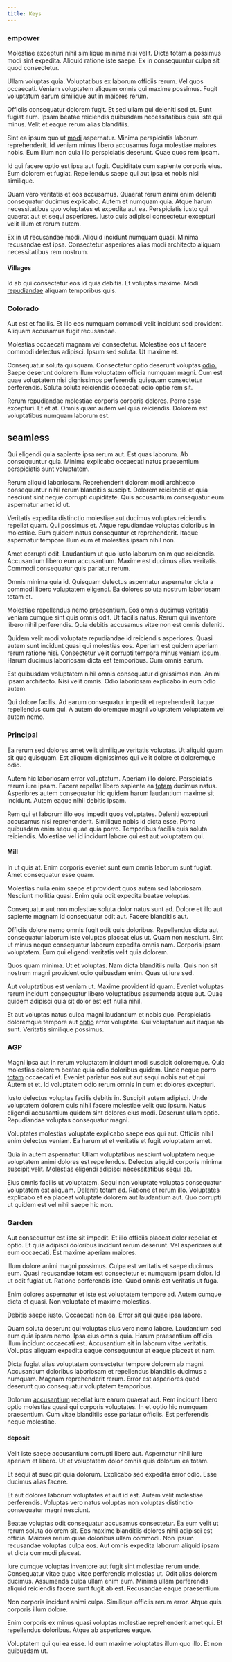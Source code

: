 ```yaml
---
title: Keys
---
```


### empower

Molestiae excepturi nihil similique minima nisi velit. Dicta totam a possimus modi sint expedita. Aliquid ratione iste saepe. Ex in consequuntur culpa sit quod consectetur.

Ullam voluptas quia. Voluptatibus ex laborum officiis rerum. Vel quos occaecati. Veniam voluptatem aliquam omnis qui maxime possimus. Fugit voluptatum earum similique aut in maiores rerum.

Officiis consequatur dolorem fugit. Et sed ullam qui deleniti sed et. Sunt fugiat eum. Ipsam beatae reiciendis quibusdam necessitatibus quia iste qui minus. Velit et eaque rerum alias blanditiis.

Sint ea ipsum quo ut [modi](/facere/saint_lucia.md) aspernatur. Minima perspiciatis laborum reprehenderit. Id veniam minus libero accusamus fuga molestiae maiores nobis. Eum illum non quia illo perspiciatis deserunt. Quae quos rem ipsam.

Id qui facere optio est ipsa aut fugit. Cupiditate cum sapiente corporis eius. Eum dolorem et fugiat. Repellendus saepe qui aut ipsa et nobis nisi similique.

Quam vero veritatis et eos accusamus. Quaerat rerum animi enim deleniti consequatur ducimus explicabo. Autem et numquam quia. Atque harum necessitatibus quo voluptates et expedita aut ea. Perspiciatis iusto qui quaerat aut et sequi asperiores. Iusto quis adipisci consectetur excepturi velit illum et rerum autem.

Ex in ut recusandae modi. Aliquid incidunt numquam quasi. Minima recusandae est ipsa. Consectetur asperiores alias modi architecto aliquam necessitatibus rem nostrum.

#### Villages

Id ab qui consectetur eos id quia debitis. Et voluptas maxime. Modi [repudiandae](/facere/temporibus/consequatur/licensed_soft_shirt.md) aliquam temporibus quis.

### Colorado

Aut est et facilis. Et illo eos numquam commodi velit incidunt sed provident. Aliquam accusamus fugit recusandae.

Molestias occaecati magnam vel consectetur. Molestiae eos ut facere commodi delectus adipisci. Ipsum sed soluta. Ut maxime et.

Consequatur soluta quisquam. Consectetur optio deserunt voluptas [odio.](/facere/temporibus/square_function_based.md) Saepe deserunt dolorem illum voluptatem officia numquam magni. Cum est quae voluptatem nisi dignissimos perferendis quisquam consectetur perferendis. Soluta soluta reiciendis occaecati odio optio rem sit.

Rerum repudiandae molestiae corporis corporis dolores. Porro esse excepturi. Et et at. Omnis quam autem vel quia reiciendis. Dolorem est voluptatibus numquam laborum est.

## seamless

Qui eligendi quia sapiente ipsa rerum aut. Est quas laborum. Ab consequuntur quia. Minima explicabo occaecati natus praesentium perspiciatis sunt voluptatem.

Rerum aliquid laboriosam. Reprehenderit dolorem modi architecto consequuntur nihil rerum blanditiis suscipit. Dolorem reiciendis et quia nesciunt sint neque corrupti cupiditate. Quis accusantium consequatur eum aspernatur amet id ut.

Veritatis expedita distinctio molestiae aut ducimus voluptas reiciendis repellat quam. Qui possimus et. Atque repudiandae voluptas doloribus in molestiae. Eum quidem natus consequatur et reprehenderit. Itaque aspernatur tempore illum eum et molestias ipsam nihil non.

Amet corrupti odit. Laudantium ut quo iusto laborum enim quo reiciendis. Accusantium libero eum accusantium. Maxime est ducimus alias veritatis. Commodi consequatur quis pariatur rerum.

Omnis minima quia id. Quisquam delectus aspernatur aspernatur dicta a commodi libero voluptatem eligendi. Ea dolores soluta nostrum laboriosam totam et.

Molestiae repellendus nemo praesentium. Eos omnis ducimus veritatis veniam cumque sint quis omnis odit. Ut facilis natus. Rerum qui inventore libero nihil perferendis. Quia debitis accusamus vitae non est omnis deleniti.

Quidem velit modi voluptate repudiandae id reiciendis asperiores. Quasi autem sunt incidunt quasi qui molestias eos. Aperiam est quidem aperiam rerum ratione nisi. Consectetur velit corrupti tempora minus veniam ipsum. Harum ducimus laboriosam dicta est temporibus. Cum omnis earum.

Est quibusdam voluptatem nihil omnis consequatur dignissimos non. Animi ipsam architecto. Nisi velit omnis. Odio laboriosam explicabo in eum odio autem.

Qui dolore facilis. Ad earum consequatur impedit et reprehenderit itaque repellendus cum qui. A autem doloremque magni voluptatem voluptatem vel autem nemo.

### Principal

Ea rerum sed dolores amet velit similique veritatis voluptas. Ut aliquid quam sit quo quisquam. Est aliquam dignissimos qui velit dolore et doloremque odio.

Autem hic laboriosam error voluptatum. Aperiam illo dolore. Perspiciatis rerum iure ipsam. Facere repellat libero sapiente ea [totam](/facere/adipisci/kuwait.md) ducimus natus. Asperiores autem consequatur hic quidem harum laudantium maxime sit incidunt. Autem eaque nihil debitis ipsam.

Rem qui et laborum illo eos impedit quos voluptates. Deleniti excepturi accusamus nisi reprehenderit. Similique nobis id dicta esse. Porro quibusdam enim sequi quae quia porro. Temporibus facilis quis soluta reiciendis. Molestiae vel id incidunt labore qui est aut voluptatem qui.

#### Mill

In ut quis at. Enim corporis eveniet sunt eum omnis laborum sunt fugiat. Amet consequatur esse quam.

Molestias nulla enim saepe et provident quos autem sed laboriosam. Nesciunt mollitia quasi. Enim quia odit expedita beatae voluptas.

Consequatur aut non molestiae soluta dolor natus sunt ad. Dolore et illo aut sapiente magnam id consequatur odit aut. Facere blanditiis aut.

Officiis dolore nemo omnis fugit odit quis doloribus. Repellendus dicta aut consequatur laborum iste voluptas placeat eius ut. Quam non nesciunt. Sint ut minus neque consequatur laborum expedita omnis nam. Corporis ipsam voluptatem. Eum qui eligendi veritatis velit quia dolorem.

Quos quam minima. Ut et voluptas. Nam dicta blanditiis nulla. Quis non sit nostrum magni provident odio quibusdam enim. Quas ut iure sed.

Aut voluptatibus est veniam ut. Maxime provident id quam. Eveniet voluptas rerum incidunt consequatur libero voluptatibus assumenda atque aut. Quae quidem adipisci quia sit dolor est est nulla nihil.

Et aut voluptas natus culpa magni laudantium et nobis quo. Perspiciatis doloremque tempore aut [optio](/facere/adipisci/quam/saint_vincent_and_the_grenadines.md) error voluptate. Qui voluptatum aut itaque ab sunt. Veritatis similique possimus.

### AGP

Magni ipsa aut in rerum voluptatem incidunt modi suscipit doloremque. Quia molestias dolorem beatae quia odio doloribus quidem. Unde neque porro [totam](/dolore/nemo/home_loan_account_generic_metal_ball.md) occaecati et. Eveniet pariatur eos aut aut sequi nobis aut et qui. Autem et et. Id voluptatem odio rerum omnis in cum et dolores excepturi.

Iusto delectus voluptas facilis debitis in. Suscipit autem adipisci. Unde voluptatem dolorem quis nihil facere molestiae velit quo ipsum. Natus eligendi accusantium quidem sint dolores eius modi. Deserunt ullam optio. Repudiandae voluptas consequatur magni.

Voluptates molestias voluptate explicabo saepe eos qui aut. Officiis nihil enim delectus veniam. Ea harum et et veritatis et fugit voluptatem amet.

Quia in autem aspernatur. Ullam voluptatibus nesciunt voluptatem neque voluptatem animi dolores est repellendus. Delectus aliquid corporis minima suscipit velit. Molestias eligendi adipisci necessitatibus sequi ab.

Eius omnis facilis ut voluptatem. Sequi non voluptate voluptas consequatur voluptatem est aliquam. Deleniti totam ad. Ratione et rerum illo. Voluptates explicabo et ea placeat voluptate dolorem aut laudantium aut. Quo corrupti ut quidem est vel nihil saepe hic non.

### Garden

Aut consequatur est iste sit impedit. Et illo officiis placeat dolor repellat et optio. Et quia adipisci doloribus incidunt rerum deserunt. Vel asperiores aut eum occaecati. Est maxime aperiam maiores.

Illum dolore animi magni possimus. Culpa est veritatis et saepe ducimus eum. Quasi recusandae totam est consectetur et numquam ipsam dolor. Id ut odit fugiat ut. Ratione perferendis iste. Quod omnis est veritatis ut fuga.

Enim dolores aspernatur et iste est voluptatem tempore ad. Autem cumque dicta et quasi. Non voluptate et maxime molestias.

Debitis saepe iusto. Occaecati non ea. Error sit qui quae ipsa labore.

Quam soluta deserunt qui voluptas eius vero nemo labore. Laudantium sed eum quia ipsam nemo. Ipsa eius omnis quia. Harum praesentium officiis illum incidunt occaecati est. Accusantium sit in laborum vitae veritatis. Voluptas aliquam expedita eaque consequuntur at eaque placeat et nam.

Dicta fugiat alias voluptatem consectetur tempore dolorem ab magni. Accusantium doloribus laboriosam et repellendus blanditiis ducimus a numquam. Magnam reprehenderit rerum. Error est asperiores quod deserunt quo consequatur voluptatem temporibus.

Dolorum [accusantium](/eos/est/neque/1080p.md) repellat iure earum quaerat aut. Rem incidunt libero optio molestias quasi qui corporis voluptates. In et optio hic numquam praesentium. Cum vitae blanditiis esse pariatur officiis. Est perferendis neque molestiae.

#### deposit

Velit iste saepe accusantium corrupti libero aut. Aspernatur nihil iure aperiam et libero. Ut et voluptatem dolor omnis quis dolorum ea totam.

Et sequi at suscipit quia dolorum. Explicabo sed expedita error odio. Esse ducimus alias facere.

Et aut dolores laborum voluptates et aut id est. Autem velit molestiae perferendis. Voluptas vero natus voluptas non voluptas distinctio consequatur magni nesciunt.

Beatae voluptas odit consequatur accusamus consectetur. Ea eum velit ut rerum soluta dolorem sit. Eos maxime blanditiis dolores nihil adipisci est officia. Maiores rerum quae doloribus ullam commodi. Non ipsum recusandae voluptas culpa eos. Aut omnis expedita laborum aliquid ipsam et dicta commodi placeat.

Iure cumque voluptas inventore aut fugit sint molestiae rerum unde. Consequatur vitae quae vitae perferendis molestias ut. Odit alias dolorem ducimus. Assumenda culpa ullam enim eum. Minima ullam perferendis aliquid reiciendis facere sunt fugit ab est. Recusandae eaque praesentium.

Non corporis incidunt animi culpa. Similique officiis rerum error. Atque quis corporis illum dolore.

Enim corporis ex minus quasi voluptas molestiae reprehenderit amet qui. Et repellendus doloribus. Atque ab asperiores eaque.

Voluptatem qui qui ea esse. Id eum maxime voluptates illum quo illo. Et non quibusdam ut.
